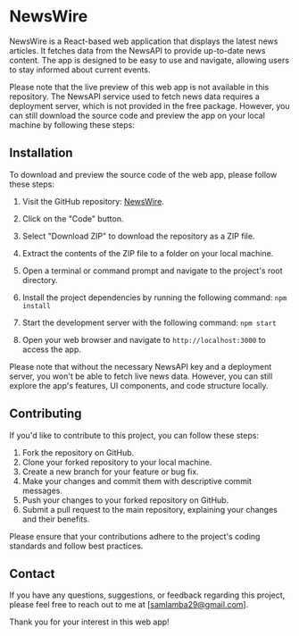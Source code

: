# NewsWire

NewsWire is a React-based web application that displays the latest news articles. It fetches data from the NewsAPI to provide up-to-date news content. The app is designed to be easy to use and navigate, allowing users to stay informed about current events.

Please note that the live preview of this web app is not available in this repository. The NewsAPI service used to fetch news data requires a deployment server, which is not provided in the free package. However, you can still download the source code and preview the app on your local machine by following these steps:

## Installation

To download and preview the source code of the web app, please follow these steps:

1. Visit the GitHub repository: [NewsWire](https://github.com/sarthaklambaa/NewsWire).
2. Click on the "Code" button.
3. Select "Download ZIP" to download the repository as a ZIP file.
4. Extract the contents of the ZIP file to a folder on your local machine.
5. Open a terminal or command prompt and navigate to the project's root directory.
6. Install the project dependencies by running the following command:
`npm install`
7. Start the development server with the following command:
`npm start`

8. Open your web browser and navigate to `http://localhost:3000` to access the app.

Please note that without the necessary NewsAPI key and a deployment server, you won't be able to fetch live news data. However, you can still explore the app's features, UI components, and code structure locally.

## Contributing

If you'd like to contribute to this project, you can follow these steps:

1. Fork the repository on GitHub.
2. Clone your forked repository to your local machine.
3. Create a new branch for your feature or bug fix.
4. Make your changes and commit them with descriptive commit messages.
5. Push your changes to your forked repository on GitHub.
6. Submit a pull request to the main repository, explaining your changes and their benefits.

Please ensure that your contributions adhere to the project's coding standards and follow best practices.


## Contact

If you have any questions, suggestions, or feedback regarding this project, please feel free to reach out to me at [samlamba29@gmail.com].

Thank you for your interest in this web app!


